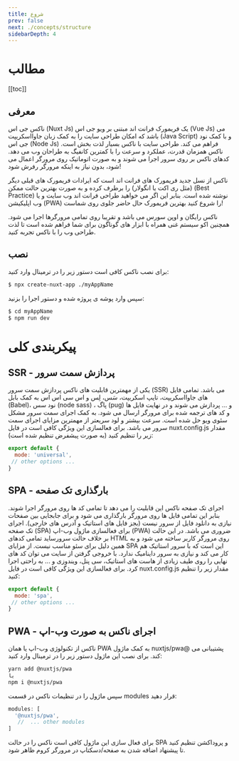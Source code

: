 ```yaml
---
title: شروع
prev: false
next: ./concepts/structure 
sidebarDepth: 4
---
```

# مطالب
[[toc]]

## معرفی

ناکس جی اس (Nuxt Js) یک فریمورک فرانت اند مبتنی بر ویو جی اس (Vue Js) می باشد که امکان طراحی سایت را به کمک زبان جاوااسکریپت (Java Script) و با کمک نود جی اس (Node Js) فراهم می کند. طراحی سایت با ناکس بسیار لذت بخش است. ناکس همزمان قدرت، عملکرد و سرعت را با کمترین کانفیگ به طراحان وب می دهد. کدهای ناکس بر روی سرور اجرا می شوند و به صورت اتوماتیک روی مرورگر اعمال می شود، بدون نیاز به اینکه مرورگر رفرش شود!

ناکس از نسل جدید فریمورک های فرانت اند است که ایرادات فریمورک های قبلی دیگر (مثل ری اکت یا انگولار) را برطرف کرده و به صورت بهترین حالت ممکن (Best Practice) نوشته شده است. بنابر این اگر می خواهید طراحی فرانت اند وب سایت و یا وب اپلیکیشن (PWA) را شروع کنید بهترین فریمورک حال حاضر جلوی روی شماست!

ناکس رایگان و اوپن سورس می باشد و تقریبا روی تمامی مرورگرها اجرا می شود. همچنین اکو سیستم غنی همراه با ابزار های گوناگون برای شما فراهم شده است تا لذت طراحی وب را با ناکس تجربه کنید.


## نصب 
 
برای نصب ناکس کافی است دستور زیر را در ترمینال وارد کنید:
```bash
$ npx create-nuxt-app ./myAppName
```

سپس وارد پوشه ی پروژه شده و دستور اجرا را بزنید:
```bash
$ cd myAppName
$ npm run dev
```

# پیکربندی کلی 
 
## SSR - پردازش سمت سرور
یکی از مهمترین قابلیت های ناکس پردازش سمت سرور (SSR) می باشد. تمامی فایل های جاوااسکریپت، تایپ اسکریپت، سَس، لِس و اس سی اس اس به کمک بابل (Babel)، نود سس (node sass) ، پاگ (pug) و ... پردازش می شوند و در نهایت فایل ها و کد های ترجمه شده برای مرورگر ارسال می شود. به کمک اجرای سمت سرور مشکل سئوی ویو حل شده است. سرعت بیشتر و لود سریعتر از مهمترین مزایای اجرای سمت سرور می باشد. برای فعالسازی این ویژگی کافی است در فایل nuxt.config.js مقدار زیر را تنظیم کنید (به صورت پیشفرض تنظیم شده است):
```js
export default {
  mode: 'universal',
 // other options ... 
}
```

## SPA - بارگذاری تک صفحه
اجرای تک صفحه ناکس این قابلیت را می دهد تا تمامی کد ها روی مرورگر اجرا شوند. بنابر این تمامی فایل ها روی مرورگر بارگذاری می شود و برای جابجایی بین صفحات نیازی به دانلود فایل از سرور نیست (بجز فایل های استاتیک و آدرس های خارجی). اجرای تک صفحه (SPA) برای فعالسازی ماژول وب-اپ (PWA) ضروری می باشد. در این حالت بر خلاف حالت سرورساید تمامی کدهای HTML روی مرورگر کاربر ساخته می شود و به همین دلیل برای سئو مناسب نیست. از مزایای SPA این است که با سرور استاتیک هم کار می کند و نیازی به سرور داینامیک ندارد. با خروجی گرفتن از سایت می توان کد های نهایی را روی طیف زیادی از هاست های استاتیک، سی پنل، ویندوزی و ... به راحتی اجرا کرد. برای فعالسازی این ویژگی کافی است در فایل nuxt.config.js مقدار زیر را تنظیم کنید:
```js
export default {
  mode: 'spa',
 // other options ... 
}
```

## PWA - اجرای ناکس به صورت وب-اپ
ناکس از تکنولوژی وب-اپ یا همان PWA به کمک ماژول nuxtjs/pwa@ پشتیبانی می کند. برای نصب این ماژول دستور زیر را در ترمینال وارد کنید:
```bash
yarn add @nuxtjs/pwa
یا
npm i @nuxtjs/pwa
```
سپس ماژول را در تنظیمات ناکس در قسمت modules قرار دهید:
```js
modules: [
  '@nuxtjs/pwa',
   //  ... other modules
]
```
برای فعال سازی این ماژول کافی است ناکس را در حالت SPA و پروداکشن تنظیم کنید تا پیشنهاد اضافه شدن به صفحه/دسکتاپ در مرورگر کروم ظاهر شود. 

